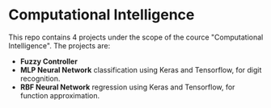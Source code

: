 # Computational Intelligence
This repo contains 4 projects under the scope of the cource "Computational Intelligence". The projects are:

- **Fuzzy Controller**
- **MLP Neural Network** classification using Keras and Tensorflow, for digit recognition.
- **RBF Neural Network** regression using Keras and Tensorflow, for function approximation.
